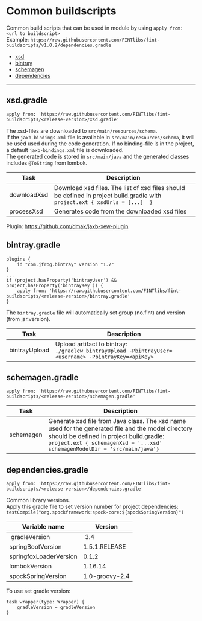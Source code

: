 # Common buildscripts

Common build scripts that can be used in module by using `apply from: <url to buildscript>`  
Example: `https://raw.githubusercontent.com/FINTlibs/fint-buildscripts/v1.0.2/dependencies.gradle`  

* [xsd](#xsdgradle)
* [bintray](#bintraygradle)
* [schemagen](#schemagengradle)
* [dependencies](#dependenciesgradle)

---

## xsd.gradle

`apply from: 'https://raw.githubusercontent.com/FINTlibs/fint-buildscripts/<release-version>/xsd.gradle'`  

The xsd-files are downloaded to `src/main/resources/schema`.  
If the `jaxb-bindings.xml` file is available in `src/main/resources/schema`, it will be used used during the code generation. If no binding-file is in the project, a default `jaxb-bindings.xml` file is downloaded.  
The generated code is stored in `src/main/java` and the generated classes includes `@ToString` from lombok.

| Task | Description |
|------|-------------|
| downloadXsd | Download xsd files. The list of xsd files should be defined in project build.gradle with `project.ext { xsdUrls = [...]  }` |
| processXsd | Generates code from the downloaded xsd files |

Plugin: https://github.com/dmak/jaxb-xew-plugin

## bintray.gradle

```
plugins {
    id "com.jfrog.bintray" version "1.7"
}
...
if (project.hasProperty('bintrayUser') && project.hasProperty('bintrayKey')) {
    apply from: 'https://raw.githubusercontent.com/FINTlibs/fint-buildscripts/<release-version>/bintray.gradle'
}

```

The `bintray.gradle` file will automatically set group (no.fint) and version (from jar.version).

| Task | Description |
|------|-------------|
| bintrayUpload | Upload artifact to bintray:<br>`./gradlew bintrayUpload -PbintrayUser=<username> -PbintrayKey=<apiKey>` |

## schemagen.gradle

`apply from: 'https://raw.githubusercontent.com/FINTlibs/fint-buildscripts/<release-version>/schemagen.gradle'`

| Task | Description |
|------|-------------|
| schemagen | Generate xsd file from Java class. The xsd name used for the generated file and the model directory should be defined in project build.gradle:<br> `project.ext { schemagenXsd = '...xsd' schemagenModelDir = 'src/main/java'}` |

## dependencies.gradle

`apply from: 'https://raw.githubusercontent.com/FINTlibs/fint-buildscripts/<release-version>/dependencies.gradle'`

Common library versions.  
Apply this gradle file to set version number for project dependencies:  
`testCompile("org.spockframework:spock-core:${spockSpringVersion}")`  

| Variable name | Version |
|---------------|---------|
| gradleVersion | 3.4 |
| springBootVersion | 1.5.1.RELEASE |
| springfoxLoaderVersion |0.1.2 |
| lombokVersion | 1.16.14 |
| spockSpringVersion | 1.0-groovy-2.4 |

To use set gradle version:  
```
task wrapper(type: Wrapper) {
    gradleVersion = gradleVersion
}
```